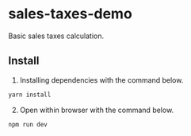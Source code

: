 # sales-taxes-demo
Basic sales taxes calculation.

## Install

1. Installing dependencies with the command below.

``` bash
yarn install
```

2. Open within browser with the command below.

``` bash
npm run dev
```
